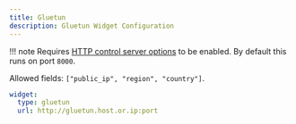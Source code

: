 ```yaml
---
title: Gluetun
description: Gluetun Widget Configuration
---
```


!!! note
    Requires [HTTP control server options](https://github.com/qdm12/gluetun-wiki/blob/main/setup/advanced/control-server.md) to be enabled. By default this runs on port `8000`.

Allowed fields: `["public_ip", "region", "country"]`.

```yaml
widget:
  type: gluetun
  url: http://gluetun.host.or.ip:port
```
